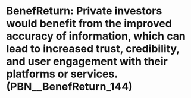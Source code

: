# BenefReturn: __Private investors would benefit from the improved accuracy of information, which can lead to increased trust, credibility, and user engagement with their platforms or services.__ (PBN__BenefReturn_144)

